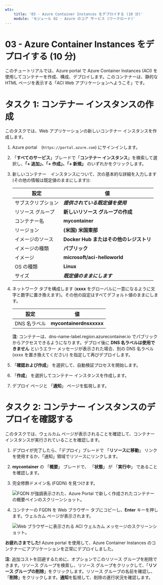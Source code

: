 ```yaml
---
wts:
    title: '03 - Azure Container Instances をデプロイする (10 分)'
    module: 'モジュール 02 - Azure のコア サービス (ワークロード)'
---
```


# 03 - Azure Container Instances をデプロイする (10 分)

このチュートリアルでは、Azure portal で Azure Container Instances (ACI) を使用してコンテナーを作成、構成、デプロイします。このコンテナーは、静的な HTML ページを表示する「ACI Web アプリケーションへようこそ」です。 

# タスク 1: コンテナー インスタンスの作成 

このタスクでは、Web アプリケーションの新しいコンテナー インスタンスを作成します。 

1. Azure portal　(`https://portal.azure.com`) にサインインします。

2. 「**すべてのサービス**」ブレードで「**コンテナー インスタンス**」を検索して選択し、**「+ 追加」、「+ 作成」、「+ 新規」** のいずれかをクリックします。 

3. 新しいコンテナー　インスタンスについて、次の基本的な詳細を入力します (その他の情報は既定値のままにします)): 

	| 設定| 値|
	|----|----|
	| サブスクリプション | ***提供されている既定値を使用*** |
	| リソース グループ | **新しいリソース グループの作成** |
	| コンテナー名| **mycontainer**|
	| リージョン | **(米国) 米国東部** |
	| イメージのソース| **Docker Hub またはその他のレジストリ**|
	| イメージの種類| **パブリック**|
	| イメージ| **microsoft/aci-helloworld**|
	| OS の種類| **Linux** |
	| サイズ| ***既定値のままにします***|


4. ネットワーク タブを構成します (**xxxx** をグローバルに一意になるように文字と数字に置き換えます)。その他の設定はすべてデフォルト値のままにします。

	| 設定| 値|
	|--|--|
	| DNS 名ラベル| **mycontainerdnsxxxxx** |

	
	**注**: コンテナーは、dns-name-label.region.azurecontainer.io でパブリックからアクセスできるようになります。デプロイ後に **DNS 名ラベルは使用できません** というエラー メッセージが表示された場合、別の DNS 名ラベル (xxxx を置き換えてください) を指定して再びデプロイします。 

5. 「**確認および作成**」 を選択して、自動検証プロセスを開始します。

6. 「**作成**」 を選択してコンテナー インスタンスを作成します。 

7. デプロイ ページと 「**通知**」 ページを監視します。 


# タスク 2: コンテナー インスタンスのデプロイを確認する

このタスクでは、ウェルカム ページが表示されることを確認して、コンテナー インスタンスが実行されていることを確認します。

1. デプロイが完了したら、「デプロイ」ブレードで 「**リソースに移動**」 リンクを使用するか、「通知」領域でリソースにリンクします。

2. **mycontainer** の 「**概要**」 ブレードで、 「**状態**」 が 「**実行中**」 であることを確認します。 

3. 完全修飾ドメイン名 (FQDN) を見つけます。

	![FQDN が強調表示された、Azure Portal で新しく作成されたコンテナーの概要ペインのスクリーンショット。 ](../images/0202.png)

2. コンテナーの FQDN を Web ブラウザー タブにコピーし、**Enter** キーを押します。ウェルカム ページが表示されます。 

	![Web ブラウザーに表示される ACI ウェルカム メッセージのスクリーンショット。](../images/0203.png)


**お疲れさまでした!** Azure portal を使用して、Azure Container Instances のコンテナーにアプリケーションを正常にデプロイしました。

**注**: 追加コストを回避するために、オプションでこのリソース グループを削除できます。リソース グループを検索し、リソース グループをクリックして、「**リソース グループの削除**」をクリックします。リソース グループの名前を確認し、「**削除**」をクリックします。**通知**を監視して、削除の進行状況を確認します。
